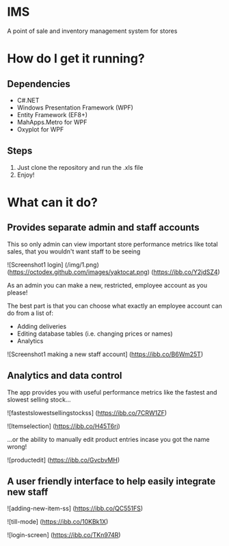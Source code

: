 # IMS

A point of sale and inventory management system for stores

# How do I get it running?
## Dependencies
* C#.NET
* Windows Presentation Framework (WPF)
* Entity Framework (EF8+)
* MahApps.Metro for WPF
* Oxyplot for WPF

## Steps
1. Just clone the repository and run the .xls file
2. Enjoy!

# What can it do?
## Provides separate admin and staff accounts
This so only admin can view important store performance metrics like total sales, that you wouldn't want staff to be seeing

![Screenshot1 login] (/img/1.png)
(https://octodex.github.com/images/yaktocat.png)
(https://ibb.co/Y2jdSZ4)

As an admin you can make a new, restricted, employee account as you please!

The best part is that you can choose what exactly an employee account can do from a list of:
* Adding deliveries
* Editing database tables (i.e. changing prices or names)
* Analytics

![Screenshot1 making a new staff account]
(https://ibb.co/B6Wm25T)

## Analytics and data control
The app provides you with useful performance metrics like the fastest and slowest selling stock...

![fastestslowestsellingstockss]
(https://ibb.co/7CRW1ZF)

![Itemselection]
(https://ibb.co/H45T6rj)

...or the ability to manually edit product entries incase you got the name wrong!

![productedit]
(https://ibb.co/GvcbvMH)

## A user friendly interface to help easily integrate new staff
![adding-new-item-ss]
(https://ibb.co/QC551FS)

![till-mode]
(https://ibb.co/10KBk1X)

![login-screen]
(https://ibb.co/TKn974R)
